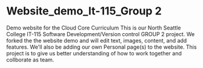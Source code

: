 # Website_demo_It-115_Group 2
Demo website for the Cloud Core Curriculum
This is our North Seattle College IT-115 Software Development/Version control GROUP 2 project. 
We forked the the website demo and will edit text, images, content, and add features.
We'll also be adding our own Personal page(s) to the website.
This project is to give us better understanding of how to work together and collborate as team. 
